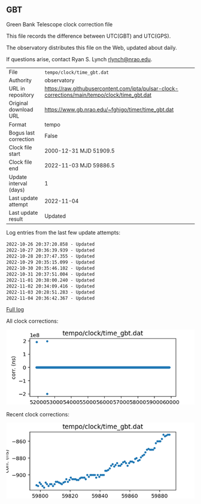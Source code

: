 
## GBT

Green Bank Telescope clock correction file

This file records the difference between UTC(GBT) and UTC(GPS).

The observatory distributes this file on the Web, updated about daily.

If questions arise, contact Ryan S. Lynch <rlynch@nrao.edu>.

|     |     |
|:--- |:--- |
| File | `tempo/clock/time_gbt.dat` |
| Authority | observatory |
| URL in repository | <https://raw.githubusercontent.com/ipta/pulsar-clock-corrections/main/tempo/clock/time_gbt.dat> |
| Original download URL | <https://www.gb.nrao.edu/~fghigo/timer/time_gbt.dat> |
| Format | tempo |
| Bogus last correction | False |
| Clock file start | 2000-12-31 MJD 51909.5 |
| Clock file end | 2022-11-03 MJD 59886.5 |
| Update interval (days) | 1 |
| Last update attempt | 2022-11-04 |
| Last update result | Updated |

Log entries from the last few update attempts:
```
2022-10-26 20:37:20.858 - Updated
2022-10-27 20:36:39.939 - Updated
2022-10-28 20:37:47.355 - Updated
2022-10-29 20:35:15.099 - Updated
2022-10-30 20:35:46.102 - Updated
2022-10-31 20:37:51.004 - Updated
2022-11-01 20:38:00.240 - Updated
2022-11-02 20:34:09.416 - Updated
2022-11-03 20:28:51.283 - Updated
2022-11-04 20:36:42.367 - Updated
```
[Full log](https://raw.githubusercontent.com/ipta/pulsar-clock-corrections/main/log/tempo/clock/time_gbt.dat.log)


All clock corrections:

![plot of all clock corrections](time_gbt.dat.png "All corrections")

Recent clock corrections:

![plot of recent clock corrections](time_gbt.dat.short.png "Recent corrections")

